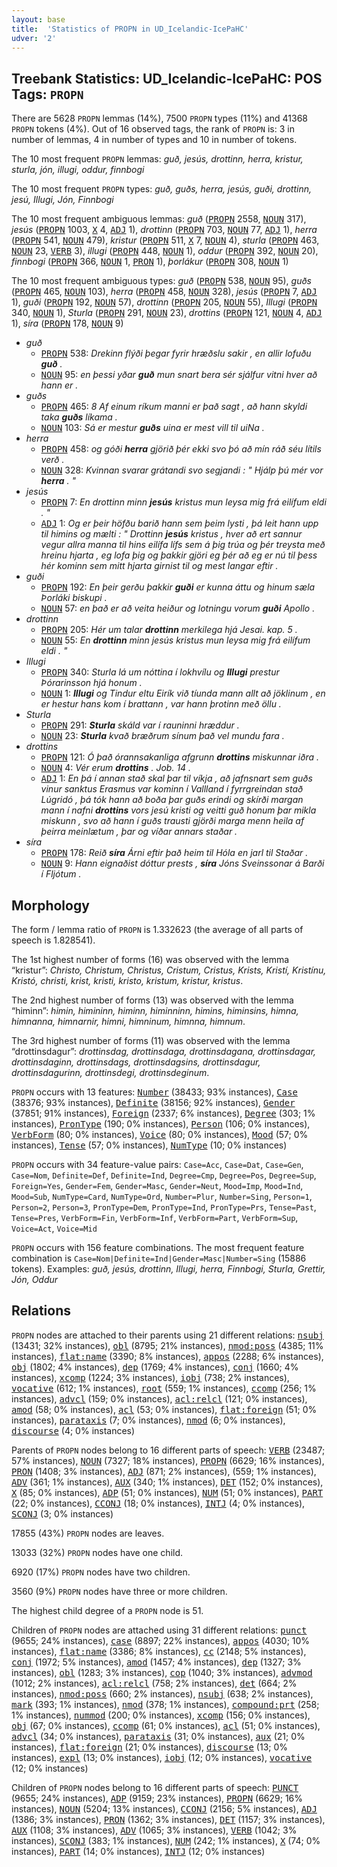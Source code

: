 ```yaml
---
layout: base
title:  'Statistics of PROPN in UD_Icelandic-IcePaHC'
udver: '2'
---
```


## Treebank Statistics: UD_Icelandic-IcePaHC: POS Tags: `PROPN`

There are 5628 `PROPN` lemmas (14%), 7500 `PROPN` types (11%) and 41368 `PROPN` tokens (4%).
Out of 16 observed tags, the rank of `PROPN` is: 3 in number of lemmas, 4 in number of types and 10 in number of tokens.

The 10 most frequent `PROPN` lemmas: <em>guð, jesús, drottinn, herra, kristur, sturla, jón, illugi, oddur, finnbogi</em>

The 10 most frequent `PROPN` types:  <em>guð, guðs, herra, jesús, guði, drottinn, jesú, Illugi, Jón, Finnbogi</em>

The 10 most frequent ambiguous lemmas: <em>guð</em> (<tt><a href="is_icepahc-pos-PROPN.html">PROPN</a></tt> 2558, <tt><a href="is_icepahc-pos-NOUN.html">NOUN</a></tt> 317), <em>jesús</em> (<tt><a href="is_icepahc-pos-PROPN.html">PROPN</a></tt> 1003, <tt><a href="is_icepahc-pos-X.html">X</a></tt> 4, <tt><a href="is_icepahc-pos-ADJ.html">ADJ</a></tt> 1), <em>drottinn</em> (<tt><a href="is_icepahc-pos-PROPN.html">PROPN</a></tt> 703, <tt><a href="is_icepahc-pos-NOUN.html">NOUN</a></tt> 77, <tt><a href="is_icepahc-pos-ADJ.html">ADJ</a></tt> 1), <em>herra</em> (<tt><a href="is_icepahc-pos-PROPN.html">PROPN</a></tt> 541, <tt><a href="is_icepahc-pos-NOUN.html">NOUN</a></tt> 479), <em>kristur</em> (<tt><a href="is_icepahc-pos-PROPN.html">PROPN</a></tt> 511, <tt><a href="is_icepahc-pos-X.html">X</a></tt> 7, <tt><a href="is_icepahc-pos-NOUN.html">NOUN</a></tt> 4), <em>sturla</em> (<tt><a href="is_icepahc-pos-PROPN.html">PROPN</a></tt> 463, <tt><a href="is_icepahc-pos-NOUN.html">NOUN</a></tt> 23, <tt><a href="is_icepahc-pos-VERB.html">VERB</a></tt> 3), <em>illugi</em> (<tt><a href="is_icepahc-pos-PROPN.html">PROPN</a></tt> 448, <tt><a href="is_icepahc-pos-NOUN.html">NOUN</a></tt> 1), <em>oddur</em> (<tt><a href="is_icepahc-pos-PROPN.html">PROPN</a></tt> 392, <tt><a href="is_icepahc-pos-NOUN.html">NOUN</a></tt> 20), <em>finnbogi</em> (<tt><a href="is_icepahc-pos-PROPN.html">PROPN</a></tt> 366, <tt><a href="is_icepahc-pos-NOUN.html">NOUN</a></tt> 1, <tt><a href="is_icepahc-pos-PRON.html">PRON</a></tt> 1), <em>þorlákur</em> (<tt><a href="is_icepahc-pos-PROPN.html">PROPN</a></tt> 308, <tt><a href="is_icepahc-pos-NOUN.html">NOUN</a></tt> 1)

The 10 most frequent ambiguous types:  <em>guð</em> (<tt><a href="is_icepahc-pos-PROPN.html">PROPN</a></tt> 538, <tt><a href="is_icepahc-pos-NOUN.html">NOUN</a></tt> 95), <em>guðs</em> (<tt><a href="is_icepahc-pos-PROPN.html">PROPN</a></tt> 465, <tt><a href="is_icepahc-pos-NOUN.html">NOUN</a></tt> 103), <em>herra</em> (<tt><a href="is_icepahc-pos-PROPN.html">PROPN</a></tt> 458, <tt><a href="is_icepahc-pos-NOUN.html">NOUN</a></tt> 328), <em>jesús</em> (<tt><a href="is_icepahc-pos-PROPN.html">PROPN</a></tt> 7, <tt><a href="is_icepahc-pos-ADJ.html">ADJ</a></tt> 1), <em>guði</em> (<tt><a href="is_icepahc-pos-PROPN.html">PROPN</a></tt> 192, <tt><a href="is_icepahc-pos-NOUN.html">NOUN</a></tt> 57), <em>drottinn</em> (<tt><a href="is_icepahc-pos-PROPN.html">PROPN</a></tt> 205, <tt><a href="is_icepahc-pos-NOUN.html">NOUN</a></tt> 55), <em>Illugi</em> (<tt><a href="is_icepahc-pos-PROPN.html">PROPN</a></tt> 340, <tt><a href="is_icepahc-pos-NOUN.html">NOUN</a></tt> 1), <em>Sturla</em> (<tt><a href="is_icepahc-pos-PROPN.html">PROPN</a></tt> 291, <tt><a href="is_icepahc-pos-NOUN.html">NOUN</a></tt> 23), <em>drottins</em> (<tt><a href="is_icepahc-pos-PROPN.html">PROPN</a></tt> 121, <tt><a href="is_icepahc-pos-NOUN.html">NOUN</a></tt> 4, <tt><a href="is_icepahc-pos-ADJ.html">ADJ</a></tt> 1), <em>síra</em> (<tt><a href="is_icepahc-pos-PROPN.html">PROPN</a></tt> 178, <tt><a href="is_icepahc-pos-NOUN.html">NOUN</a></tt> 9)


* <em>guð</em>
  * <tt><a href="is_icepahc-pos-PROPN.html">PROPN</a></tt> 538: <em>Drekinn flýði þegar fyrir hræðslu sakir , en allir lofuðu <b>guð</b> .</em>
  * <tt><a href="is_icepahc-pos-NOUN.html">NOUN</a></tt> 95: <em>en þessi yðar <b>guð</b> mun snart bera sér sjálfur vitni hver að hann er .</em>
* <em>guðs</em>
  * <tt><a href="is_icepahc-pos-PROPN.html">PROPN</a></tt> 465: <em>8 Af einum ríkum manni er það sagt , að hann skyldi taka <b>guðs</b> líkama .</em>
  * <tt><a href="is_icepahc-pos-NOUN.html">NOUN</a></tt> 103: <em>Sá er mestur <b>guðs</b> uina er mest vill til uiNa .</em>
* <em>herra</em>
  * <tt><a href="is_icepahc-pos-PROPN.html">PROPN</a></tt> 458: <em>og góði <b>herra</b> gjörið þér ekki svo þó að mín ráð séu lítils verð .</em>
  * <tt><a href="is_icepahc-pos-NOUN.html">NOUN</a></tt> 328: <em>Kvinnan svarar grátandi svo segjandi : " Hjálp þú mér vor <b>herra</b> . "</em>
* <em>jesús</em>
  * <tt><a href="is_icepahc-pos-PROPN.html">PROPN</a></tt> 7: <em>En drottinn minn <b>jesús</b> kristus mun leysa mig frá eilífum eldi . "</em>
  * <tt><a href="is_icepahc-pos-ADJ.html">ADJ</a></tt> 1: <em>Og er þeir höfðu barið hann sem þeim lysti , þá leit hann upp til himins og mælti : " Drottinn <b>jesús</b> kristus , hver að ert sannur vegur allra manna til hins eilífa lífs sem á þig trúa og þér treysta með hreinu hjarta , eg lofa þig og þakkir gjöri eg þér að eg er nú til þess hér kominn sem mitt hjarta girnist til og mest langar eftir .</em>
* <em>guði</em>
  * <tt><a href="is_icepahc-pos-PROPN.html">PROPN</a></tt> 192: <em>En þeir gerðu þakkir <b>guði</b> er kunna áttu og hinum sæla Þorláki biskupi .</em>
  * <tt><a href="is_icepahc-pos-NOUN.html">NOUN</a></tt> 57: <em>en það er að veita heiður og lotningu vorum <b>guði</b> Apollo .</em>
* <em>drottinn</em>
  * <tt><a href="is_icepahc-pos-PROPN.html">PROPN</a></tt> 205: <em>Hér um talar <b>drottinn</b> merkilega hjá Jesai. kap. 5 .</em>
  * <tt><a href="is_icepahc-pos-NOUN.html">NOUN</a></tt> 55: <em>En <b>drottinn</b> minn jesús kristus mun leysa mig frá eilífum eldi . "</em>
* <em>Illugi</em>
  * <tt><a href="is_icepahc-pos-PROPN.html">PROPN</a></tt> 340: <em>Sturla lá um nóttina í lokhvílu og <b>Illugi</b> prestur Þórarinsson hjá honum .</em>
  * <tt><a href="is_icepahc-pos-NOUN.html">NOUN</a></tt> 1: <em><b>Illugi</b> og Tindur eltu Eirík við tíunda mann allt að jöklinum , en er hestur hans kom í brattann , var hann þrotinn með öllu .</em>
* <em>Sturla</em>
  * <tt><a href="is_icepahc-pos-PROPN.html">PROPN</a></tt> 291: <em><b>Sturla</b> skáld var í rauninni hræddur .</em>
  * <tt><a href="is_icepahc-pos-NOUN.html">NOUN</a></tt> 23: <em><b>Sturla</b> kvað bræðrum sínum það vel mundu fara .</em>
* <em>drottins</em>
  * <tt><a href="is_icepahc-pos-PROPN.html">PROPN</a></tt> 121: <em>Ó það órannsakanliga afgrunn <b>drottins</b> miskunnar iðra .</em>
  * <tt><a href="is_icepahc-pos-NOUN.html">NOUN</a></tt> 4: <em>Vér erum <b>drottins</b> . Job. 14 .</em>
  * <tt><a href="is_icepahc-pos-ADJ.html">ADJ</a></tt> 1: <em>En þá í annan stað skal þar til víkja , að jafnsnart sem guðs vinur sanktus Erasmus var kominn í Vallland í fyrrgreindan stað Lúgridó , þá tók hann að boða þar guðs erindi og skírði margan mann í nafni <b>drottins</b> vors jesú kristi og veitti guð honum þar mikla miskunn , svo að hann í guðs trausti gjörði marga menn heila af þeirra meinlætum , þar og víðar annars staðar .</em>
* <em>síra</em>
  * <tt><a href="is_icepahc-pos-PROPN.html">PROPN</a></tt> 178: <em>Reið <b>síra</b> Árni eftir það heim til Hóla en jarl til Staðar .</em>
  * <tt><a href="is_icepahc-pos-NOUN.html">NOUN</a></tt> 9: <em>Hann eignaðist dóttur prests , <b>síra</b> Jóns Sveinssonar á Barði í Fljótum .</em>

## Morphology

The form / lemma ratio of `PROPN` is 1.332623 (the average of all parts of speech is 1.828541).

The 1st highest number of forms (16) was observed with the lemma “kristur”: <em>Christo, Christum, Christus, Cristum, Cristus, Krists, Kristí, Kristínu, Kristó, christi, krist, kristi, kristo, kristum, kristur, kristus</em>.

The 2nd highest number of forms (13) was observed with the lemma “himinn”: <em>himin, himininn, himinn, himinninn, himins, himinsins, himna, himnanna, himnarnir, himni, himninum, himnna, himnum</em>.

The 3rd highest number of forms (11) was observed with the lemma “drottinsdagur”: <em>drottinsdag, drottinsdaga, drottinsdagana, drottinsdagar, drottinsdaginn, drottinsdags, drottinsdagsins, drottinsdagur, drottinsdagurinn, drottinsdegi, drottinsdeginum</em>.

`PROPN` occurs with 13 features: <tt><a href="is_icepahc-feat-Number.html">Number</a></tt> (38433; 93% instances), <tt><a href="is_icepahc-feat-Case.html">Case</a></tt> (38376; 93% instances), <tt><a href="is_icepahc-feat-Definite.html">Definite</a></tt> (38156; 92% instances), <tt><a href="is_icepahc-feat-Gender.html">Gender</a></tt> (37851; 91% instances), <tt><a href="is_icepahc-feat-Foreign.html">Foreign</a></tt> (2337; 6% instances), <tt><a href="is_icepahc-feat-Degree.html">Degree</a></tt> (303; 1% instances), <tt><a href="is_icepahc-feat-PronType.html">PronType</a></tt> (190; 0% instances), <tt><a href="is_icepahc-feat-Person.html">Person</a></tt> (106; 0% instances), <tt><a href="is_icepahc-feat-VerbForm.html">VerbForm</a></tt> (80; 0% instances), <tt><a href="is_icepahc-feat-Voice.html">Voice</a></tt> (80; 0% instances), <tt><a href="is_icepahc-feat-Mood.html">Mood</a></tt> (57; 0% instances), <tt><a href="is_icepahc-feat-Tense.html">Tense</a></tt> (57; 0% instances), <tt><a href="is_icepahc-feat-NumType.html">NumType</a></tt> (10; 0% instances)

`PROPN` occurs with 34 feature-value pairs: `Case=Acc`, `Case=Dat`, `Case=Gen`, `Case=Nom`, `Definite=Def`, `Definite=Ind`, `Degree=Cmp`, `Degree=Pos`, `Degree=Sup`, `Foreign=Yes`, `Gender=Fem`, `Gender=Masc`, `Gender=Neut`, `Mood=Imp`, `Mood=Ind`, `Mood=Sub`, `NumType=Card`, `NumType=Ord`, `Number=Plur`, `Number=Sing`, `Person=1`, `Person=2`, `Person=3`, `PronType=Dem`, `PronType=Ind`, `PronType=Prs`, `Tense=Past`, `Tense=Pres`, `VerbForm=Fin`, `VerbForm=Inf`, `VerbForm=Part`, `VerbForm=Sup`, `Voice=Act`, `Voice=Mid`

`PROPN` occurs with 156 feature combinations.
The most frequent feature combination is `Case=Nom|Definite=Ind|Gender=Masc|Number=Sing` (15886 tokens).
Examples: <em>guð, jesús, drottinn, Illugi, herra, Finnbogi, Sturla, Grettir, Jón, Oddur</em>


## Relations

`PROPN` nodes are attached to their parents using 21 different relations: <tt><a href="is_icepahc-dep-nsubj.html">nsubj</a></tt> (13431; 32% instances), <tt><a href="is_icepahc-dep-obl.html">obl</a></tt> (8795; 21% instances), <tt><a href="is_icepahc-dep-nmod-poss.html">nmod:poss</a></tt> (4385; 11% instances), <tt><a href="is_icepahc-dep-flat-name.html">flat:name</a></tt> (3390; 8% instances), <tt><a href="is_icepahc-dep-appos.html">appos</a></tt> (2288; 6% instances), <tt><a href="is_icepahc-dep-obj.html">obj</a></tt> (1802; 4% instances), <tt><a href="is_icepahc-dep-dep.html">dep</a></tt> (1769; 4% instances), <tt><a href="is_icepahc-dep-conj.html">conj</a></tt> (1660; 4% instances), <tt><a href="is_icepahc-dep-xcomp.html">xcomp</a></tt> (1224; 3% instances), <tt><a href="is_icepahc-dep-iobj.html">iobj</a></tt> (738; 2% instances), <tt><a href="is_icepahc-dep-vocative.html">vocative</a></tt> (612; 1% instances), <tt><a href="is_icepahc-dep-root.html">root</a></tt> (559; 1% instances), <tt><a href="is_icepahc-dep-ccomp.html">ccomp</a></tt> (256; 1% instances), <tt><a href="is_icepahc-dep-advcl.html">advcl</a></tt> (159; 0% instances), <tt><a href="is_icepahc-dep-acl-relcl.html">acl:relcl</a></tt> (121; 0% instances), <tt><a href="is_icepahc-dep-amod.html">amod</a></tt> (58; 0% instances), <tt><a href="is_icepahc-dep-acl.html">acl</a></tt> (53; 0% instances), <tt><a href="is_icepahc-dep-flat-foreign.html">flat:foreign</a></tt> (51; 0% instances), <tt><a href="is_icepahc-dep-parataxis.html">parataxis</a></tt> (7; 0% instances), <tt><a href="is_icepahc-dep-nmod.html">nmod</a></tt> (6; 0% instances), <tt><a href="is_icepahc-dep-discourse.html">discourse</a></tt> (4; 0% instances)

Parents of `PROPN` nodes belong to 16 different parts of speech: <tt><a href="is_icepahc-pos-VERB.html">VERB</a></tt> (23487; 57% instances), <tt><a href="is_icepahc-pos-NOUN.html">NOUN</a></tt> (7327; 18% instances), <tt><a href="is_icepahc-pos-PROPN.html">PROPN</a></tt> (6629; 16% instances), <tt><a href="is_icepahc-pos-PRON.html">PRON</a></tt> (1408; 3% instances), <tt><a href="is_icepahc-pos-ADJ.html">ADJ</a></tt> (871; 2% instances),  (559; 1% instances), <tt><a href="is_icepahc-pos-ADV.html">ADV</a></tt> (361; 1% instances), <tt><a href="is_icepahc-pos-AUX.html">AUX</a></tt> (340; 1% instances), <tt><a href="is_icepahc-pos-DET.html">DET</a></tt> (152; 0% instances), <tt><a href="is_icepahc-pos-X.html">X</a></tt> (85; 0% instances), <tt><a href="is_icepahc-pos-ADP.html">ADP</a></tt> (51; 0% instances), <tt><a href="is_icepahc-pos-NUM.html">NUM</a></tt> (51; 0% instances), <tt><a href="is_icepahc-pos-PART.html">PART</a></tt> (22; 0% instances), <tt><a href="is_icepahc-pos-CCONJ.html">CCONJ</a></tt> (18; 0% instances), <tt><a href="is_icepahc-pos-INTJ.html">INTJ</a></tt> (4; 0% instances), <tt><a href="is_icepahc-pos-SCONJ.html">SCONJ</a></tt> (3; 0% instances)

17855 (43%) `PROPN` nodes are leaves.

13033 (32%) `PROPN` nodes have one child.

6920 (17%) `PROPN` nodes have two children.

3560 (9%) `PROPN` nodes have three or more children.

The highest child degree of a `PROPN` node is 51.

Children of `PROPN` nodes are attached using 31 different relations: <tt><a href="is_icepahc-dep-punct.html">punct</a></tt> (9655; 24% instances), <tt><a href="is_icepahc-dep-case.html">case</a></tt> (8897; 22% instances), <tt><a href="is_icepahc-dep-appos.html">appos</a></tt> (4030; 10% instances), <tt><a href="is_icepahc-dep-flat-name.html">flat:name</a></tt> (3386; 8% instances), <tt><a href="is_icepahc-dep-cc.html">cc</a></tt> (2148; 5% instances), <tt><a href="is_icepahc-dep-conj.html">conj</a></tt> (1972; 5% instances), <tt><a href="is_icepahc-dep-amod.html">amod</a></tt> (1457; 4% instances), <tt><a href="is_icepahc-dep-dep.html">dep</a></tt> (1327; 3% instances), <tt><a href="is_icepahc-dep-obl.html">obl</a></tt> (1283; 3% instances), <tt><a href="is_icepahc-dep-cop.html">cop</a></tt> (1040; 3% instances), <tt><a href="is_icepahc-dep-advmod.html">advmod</a></tt> (1012; 2% instances), <tt><a href="is_icepahc-dep-acl-relcl.html">acl:relcl</a></tt> (758; 2% instances), <tt><a href="is_icepahc-dep-det.html">det</a></tt> (664; 2% instances), <tt><a href="is_icepahc-dep-nmod-poss.html">nmod:poss</a></tt> (660; 2% instances), <tt><a href="is_icepahc-dep-nsubj.html">nsubj</a></tt> (638; 2% instances), <tt><a href="is_icepahc-dep-mark.html">mark</a></tt> (393; 1% instances), <tt><a href="is_icepahc-dep-nmod.html">nmod</a></tt> (378; 1% instances), <tt><a href="is_icepahc-dep-compound-prt.html">compound:prt</a></tt> (258; 1% instances), <tt><a href="is_icepahc-dep-nummod.html">nummod</a></tt> (200; 0% instances), <tt><a href="is_icepahc-dep-xcomp.html">xcomp</a></tt> (156; 0% instances), <tt><a href="is_icepahc-dep-obj.html">obj</a></tt> (67; 0% instances), <tt><a href="is_icepahc-dep-ccomp.html">ccomp</a></tt> (61; 0% instances), <tt><a href="is_icepahc-dep-acl.html">acl</a></tt> (51; 0% instances), <tt><a href="is_icepahc-dep-advcl.html">advcl</a></tt> (34; 0% instances), <tt><a href="is_icepahc-dep-parataxis.html">parataxis</a></tt> (31; 0% instances), <tt><a href="is_icepahc-dep-aux.html">aux</a></tt> (21; 0% instances), <tt><a href="is_icepahc-dep-flat-foreign.html">flat:foreign</a></tt> (21; 0% instances), <tt><a href="is_icepahc-dep-discourse.html">discourse</a></tt> (13; 0% instances), <tt><a href="is_icepahc-dep-expl.html">expl</a></tt> (13; 0% instances), <tt><a href="is_icepahc-dep-iobj.html">iobj</a></tt> (12; 0% instances), <tt><a href="is_icepahc-dep-vocative.html">vocative</a></tt> (12; 0% instances)

Children of `PROPN` nodes belong to 16 different parts of speech: <tt><a href="is_icepahc-pos-PUNCT.html">PUNCT</a></tt> (9655; 24% instances), <tt><a href="is_icepahc-pos-ADP.html">ADP</a></tt> (9159; 23% instances), <tt><a href="is_icepahc-pos-PROPN.html">PROPN</a></tt> (6629; 16% instances), <tt><a href="is_icepahc-pos-NOUN.html">NOUN</a></tt> (5204; 13% instances), <tt><a href="is_icepahc-pos-CCONJ.html">CCONJ</a></tt> (2156; 5% instances), <tt><a href="is_icepahc-pos-ADJ.html">ADJ</a></tt> (1386; 3% instances), <tt><a href="is_icepahc-pos-PRON.html">PRON</a></tt> (1362; 3% instances), <tt><a href="is_icepahc-pos-DET.html">DET</a></tt> (1157; 3% instances), <tt><a href="is_icepahc-pos-AUX.html">AUX</a></tt> (1108; 3% instances), <tt><a href="is_icepahc-pos-ADV.html">ADV</a></tt> (1065; 3% instances), <tt><a href="is_icepahc-pos-VERB.html">VERB</a></tt> (1042; 3% instances), <tt><a href="is_icepahc-pos-SCONJ.html">SCONJ</a></tt> (383; 1% instances), <tt><a href="is_icepahc-pos-NUM.html">NUM</a></tt> (242; 1% instances), <tt><a href="is_icepahc-pos-X.html">X</a></tt> (74; 0% instances), <tt><a href="is_icepahc-pos-PART.html">PART</a></tt> (14; 0% instances), <tt><a href="is_icepahc-pos-INTJ.html">INTJ</a></tt> (12; 0% instances)


